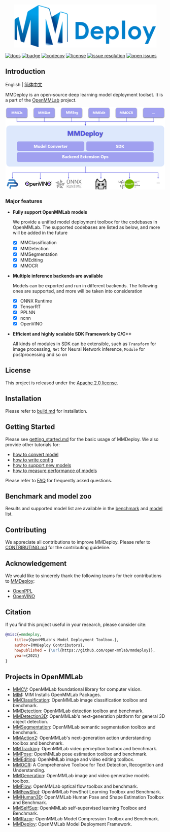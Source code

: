 <div align="center">
  <img src="resources/mmdeploy-logo.png" width="450"/>
</div>

[![docs](https://img.shields.io/badge/docs-latest-blue)](https://mmdeploy.readthedocs.io/en/latest/)
[![badge](https://github.com/open-mmlab/mmdeploy/workflows/build/badge.svg)](https://github.com/open-mmlab/mmdeploy/actions)
[![codecov](https://codecov.io/gh/open-mmlab/mmdeploy/branch/master/graph/badge.svg)](https://codecov.io/gh/open-mmlab/mmdeploy)
[![license](https://img.shields.io/github/license/open-mmlab/mmdeploy.svg)](https://github.com/open-mmlab/mmdeploy/blob/master/LICENSE)
[![issue resolution](https://isitmaintained.com/badge/resolution/open-mmlab/mmdeploy.svg)](https://github.com/open-mmlab/mmdeploy/issues)
[![open issues](https://isitmaintained.com/badge/open/open-mmlab/mmdeploy.svg)](https://github.com/open-mmlab/mmdeploy/issues)

## Introduction

English | [简体中文](README_zh-CN.md)

MMDeploy is an open-source deep learning model deployment toolset. It is
a part of the [OpenMMLab](https://openmmlab.com/) project.

<div align="center">
  <img src="resources/introduction.png" width="800"/>
</div>


### Major features

- **Fully support OpenMMLab models**

  We provide a unified model deployment toolbox for the codebases in OpenMMLab. The supported codebases are listed as below, and more will be added in the future
  - [x] MMClassification
  - [x] MMDetection
  - [x] MMSegmentation
  - [x] MMEditing
  - [x] MMOCR

- **Multiple inference backends are available**

  Models can be exported and run in different backends. The following ones are supported, and more will be taken into consideration
  - [x] ONNX Runtime
  - [x] TensorRT
  - [x] PPLNN
  - [x] ncnn
  - [x] OpenVINO

- **Efficient and highly scalable SDK Framework by C/C++**

    All kinds of modules in SDK can be extensible, such as `Transform` for image processing, `Net` for Neural Network inference, `Module` for postprocessing and so on

## License

This project is released under the [Apache 2.0 license](LICENSE).

## Installation

Please refer to [build.md](https://mmdeploy.readthedocs.io/en/latest/build.html) for installation.

## Getting Started

Please see [getting_started.md](https://mmdeploy.readthedocs.io/en/latest/get_started.html) for the basic usage of MMDeploy. We also provide other tutorials for:

- [how to convert model](https://mmdeploy.readthedocs.io/en/latest/tutorials/how_to_convert_model.html)
- [how to write config](https://mmdeploy.readthedocs.io/en/latest/tutorials/how_to_write_config.html)
- [how to support new models](https://mmdeploy.readthedocs.io/en/latest/tutorials/how_to_support_new_models.html)
- [how to measure performance of models](https://mmdeploy.readthedocs.io/en/latest/tutorials/how_to_measure_performance_of_models.html)

Please refer to [FAQ](https://mmdeploy.readthedocs.io/en/latest/faq.html) for frequently asked questions.

## Benchmark and model zoo

Results and supported model list are available in the [benchmark](https://mmdeploy.readthedocs.io/en/latest/benchmark.html) and [model list](https://mmdeploy.readthedocs.io/en/latest/supported_models.html).

## Contributing

We appreciate all contributions to improve MMDeploy. Please refer to [CONTRIBUTING.md](.github/CONTRIBUTING.md) for the contributing guideline.

## Acknowledgement

We would like to sincerely thank the following teams for their contributions to [MMDeploy](https://github.com/open-mmlab/mmdeploy):
- [OpenPPL](https://github.com/openppl-public)
- [OpenVINO](https://github.com/openvinotoolkit/openvino)

## Citation

If you find this project useful in your research, please consider cite:

```BibTeX
@misc{=mmdeploy,
    title={OpenMMLab's Model Deployment Toolbox.},
    author={MMDeploy Contributors},
    howpublished = {\url{https://github.com/open-mmlab/mmdeploy}},
    year={2021}
}
```

## Projects in OpenMMLab

- [MMCV](https://github.com/open-mmlab/mmcv): OpenMMLab foundational library for computer vision.
- [MIM](https://github.com/open-mmlab/mim): MIM Installs OpenMMLab Packages.
- [MMClassification](https://github.com/open-mmlab/mmclassification): OpenMMLab image classification toolbox and benchmark.
- [MMDetection](https://github.com/open-mmlab/mmdetection): OpenMMLab detection toolbox and benchmark.
- [MMDetection3D](https://github.com/open-mmlab/mmdetection3d): OpenMMLab's next-generation platform for general 3D object detection.
- [MMSegmentation](https://github.com/open-mmlab/mmsegmentation): OpenMMLab semantic segmentation toolbox and benchmark.
- [MMAction2](https://github.com/open-mmlab/mmaction2): OpenMMLab's next-generation action understanding toolbox and benchmark.
- [MMTracking](https://github.com/open-mmlab/mmtracking): OpenMMLab video perception toolbox and benchmark.
- [MMPose](https://github.com/open-mmlab/mmpose): OpenMMLab pose estimation toolbox and benchmark.
- [MMEditing](https://github.com/open-mmlab/mmediting): OpenMMLab image and video editing toolbox.
- [MMOCR](https://github.com/open-mmlab/mmocr): A Comprehensive Toolbox for Text Detection, Recognition and Understanding.
- [MMGeneration](https://github.com/open-mmlab/mmgeneration): OpenMMLab image and video generative models toolbox.
- [MMFlow](https://github.com/open-mmlab/mmflow): OpenMMLab optical flow toolbox and benchmark.
- [MMFewShot](https://github.com/open-mmlab/mmfewshot): OpenMMLab FewShot Learning Toolbox and Benchmark.
- [MMHuman3D](https://github.com/open-mmlab/mmhuman3d): OpenMMLab Human Pose and Shape Estimation Toolbox and Benchmark.
- [MMSelfSup](https://github.com/open-mmlab/mmselfsup): OpenMMLab self-supervised learning Toolbox and Benchmark.
- [MMRazor](https://github.com/open-mmlab/mmrazor): OpenMMLab Model Compression Toolbox and Benchmark.
- [MMDeploy](https://github.com/open-mmlab/mmdeploy): OpenMMLab Model Deployment Framework.
